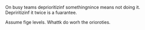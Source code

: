 On busy teams deprioritizinf somethingnince means not doing it. 
Depriritizinf it twice is a fuarantee. 

Assume fige levels. Whattk do worh the orioroties. 